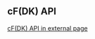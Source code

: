 ## cF(DK) API

[cF(DK) API in external page](https://pages.github.ibm.com/cloudFPGA/Dox/index.html)
